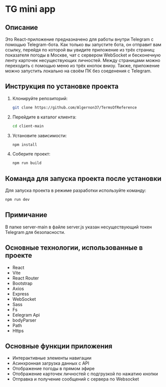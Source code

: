 # TG mini app

## Описание
Это React-приложение предназначено для работы внутри Telegram с помощью Telegram-бота. Как только вы запустите бота, он отправит вам ссылку, перейдя по которой вы увидите приложение из трёх страниц: показателя погоды в Москве, чат с сервером WebSocket и бесконечную ленту карточек несуществующих личностей. Между страницами можно переходить с помощью меню из трёх кнопок внизу. Также, приложение можно запустить локально на своём ПК без соеденения с Telegram.

## Инструкция по установке проекта
1. Клонируйте репозиторий:
    ```bash
    git clone https://github.com/Algernon37/TermsOfReference
    ```
2. Перейдите в каталог клиента:
    ```bash
    cd client-main
    ```
3. Установите зависимости:
    ```bash
    npm install
    ```
4. Соберите проект:
    ```bash
    npm run build
    ```

## Команда для запуска проекта после установки
Для запуска проекта в режиме разработки используйте команду:
```bash
npm run dev
```
## Примичание
В папке server-main в файле server.js указан несуществующий токен Telegram для безопасности.

## Основные технологии, использованные в проекте
* React
* Vite
* React Router
* Bootstrap
* Axios
* Express
* WebSocket
* Sass
* Fs
* Еelegram Api
* bodyParser
* Path
* Https 
  
## Основные функции приложения
* Интерактивные элементы навигации
* Асинхронная загрузка данных с API
* Отображение погоды в прямом эфире
* Отображение карточек личностей с подгрузкой по нажатию кнопки
* Отправка и получение сообщений с сервера по Websocket

